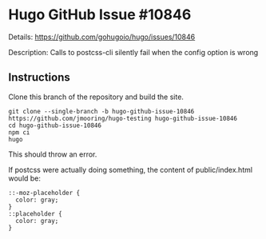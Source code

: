 # Hugo GitHub Issue #10846

Details: <https://github.com/gohugoio/hugo/issues/10846>

Description: Calls to postcss-cli silently fail when the config option is wrong

## Instructions

Clone this branch of the repository and build the site.

```text
git clone --single-branch -b hugo-github-issue-10846 https://github.com/jmooring/hugo-testing hugo-github-issue-10846
cd hugo-github-issue-10846
npm ci
hugo
```

This should throw an error.

If postcss were actually doing something, the content of public/index.html would be:

```text
::-moz-placeholder {
  color: gray;
}
::placeholder {
  color: gray;
}
```
